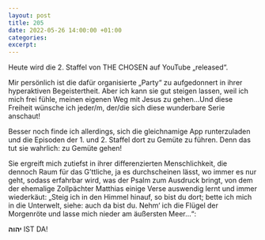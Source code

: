 ```yaml
---
layout: post
title: 205
date: 2022-05-26 14:00:00 +01:00
categories: 
excerpt: 
---
```


Heute wird die 2. Staffel von THE CHOSEN auf YouTube „released“.

Mir persönlich ist die dafür organisierte „Party“ zu aufgedonnert in ihrer hyperaktiven Begeistertheit. Aber ich kann sie gut steigen lassen, weil ich mich frei fühle, meinen eigenen Weg mit Jesus zu gehen…Und diese Freiheit wünsche ich jeder/m, der/die sich diese wunderbare Serie anschaut!

Besser noch finde ich allerdings, sich die gleichnamige App runterzuladen und die Episoden der 1. und 2. Staffel dort zu Gemüte zu führen. Denn das tut sie wahrlich: zu Gemüte gehen!

Sie ergreift mich zutiefst in ihrer differenzierten Menschlichkeit, die dennoch Raum für das G’ttliche, ja es durchscheinen lässt, wo immer es nur geht, sodass erfahrbar wird, was der Psalm zum Ausdruck bringt, von dem der ehemalige Zollpächter Matthias einige Verse auswendig lernt und immer wiederkäut: „Steig ich in den Himmel hinauf, so bist du dort; bette ich mich in die Unterwelt, siehe: auch da bist du. Nehm‘ ich die Flügel der Morgenröte und lasse mich nieder am äußersten Meer…“:

**יהוה** IST DA!
